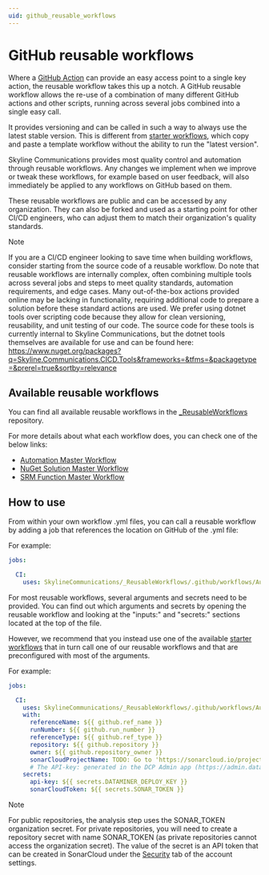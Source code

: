 ```yaml
---
uid: github_reusable_workflows
---
```


# GitHub reusable workflows

Where a [GitHub Action](xref:Marketplace_deployment_action) can provide an easy access point to a single key action, the reusable workflow takes this up a notch. A GitHub reusable workflow allows the re-use of a combination of many different GitHub actions and other scripts, running across several jobs combined into a single easy call.

It provides versioning and can be called in such a way to always use the latest stable version. This is different from [starter workflows](xref:github_starter_workflows), which copy and paste a template workflow without the ability to run the "latest version".

Skyline Communications provides most quality control and automation through reusable workflows. Any changes we implement when we improve or tweak these workflows, for example based on user feedback, will also immediately be applied to any workflows on GitHub based on them.

These reusable workflows are public and can be accessed by any organization. They can also be forked and used as a starting point for other CI/CD engineers, who can adjust them to match their organization's quality standards.

> [!NOTE]
> If you are a CI/CD engineer looking to save time when building workflows, consider starting from the source code of a reusable workflow. Do note that reusable workflows are internally complex, often combining multiple tools across several jobs and steps to meet quality standards, automation requirements, and edge cases. Many out-of-the-box actions provided online may be lacking in functionality, requiring additional code to prepare a solution before these standard actions are used. We prefer using dotnet tools over scripting code because they allow for clean versioning, reusability, and unit testing of our code. The source code for these tools is currently internal to Skyline Communications, but the dotnet tools themselves are available for use and can be found here: <https://www.nuget.org/packages?q=Skyline.Communications.CICD.Tools&frameworks=&tfms=&packagetype=&prerel=true&sortby=relevance>

## Available reusable workflows

You can find all available reusable workflows in the [_ReusableWorkflows](https://github.com/SkylineCommunications/_ReusableWorkflows/tree/main/.github/workflows) repository.

For more details about what each workflow does, you can check one of the below links:

- [Automation Master Workflow](xref:github_reusable_workflows_automation_master_workflow)
- [NuGet Solution Master Workflow](xref:github_reusable_workflows_nuget_solution_master_workflow)
- [SRM Function Master Workflow](xref:github_reusable_workflows_srm_function_master_workflow)

## How to use

From within your own workflow .yml files, you can call a reusable workflow by adding a job that references the location on GitHub of the .yml file:

For example:

```yml
jobs:

  CI:
    uses: SkylineCommunications/_ReusableWorkflows/.github/workflows/Automation Master Workflow.yml@main
```

For most reusable workflows, several arguments and secrets need to be provided. You can find out which arguments and secrets by opening the reusable workflow and looking at the "inputs:" and "secrets:" sections located at the top of the file.

However, we recommend that you instead use one of the available [starter workflows](xref:github_starter_workflows) that in turn call one of our reusable workflows and that are preconfigured with most of the arguments.

For example:

```yml
jobs:

  CI:
    uses: SkylineCommunications/_ReusableWorkflows/.github/workflows/Automation Master Workflow.yml@main
    with:
      referenceName: ${{ github.ref_name }}
      runNumber: ${{ github.run_number }}
      referenceType: ${{ github.ref_type }}
      repository: ${{ github.repository }}
      owner: ${{ github.repository_owner }}
      sonarCloudProjectName: TODO: Go to 'https://sonarcloud.io/projects/create' and create a project. Then enter the id of the project as mentioned in the SonarCloud project URL here.
      # The API-key: generated in the DCP Admin app (https://admin.dataminer.services/) as authentication for a certain DataMiner System.
    secrets:
      api-key: ${{ secrets.DATAMINER_DEPLOY_KEY }}
      sonarCloudToken: ${{ secrets.SONAR_TOKEN }}
```

> [!NOTE]
> For public repositories, the analysis step uses the SONAR_TOKEN organization secret. For private repositories, you will need to create a repository secret with name SONAR_TOKEN (as private repositories cannot access the organization secret). The value of the secret is an API token that can be created in SonarCloud under the [Security](https://sonarcloud.io/account/security) tab of the account settings.
